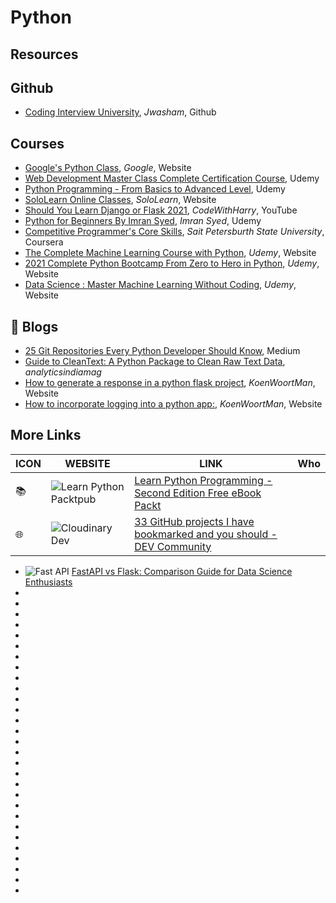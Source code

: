 # Python

## Resources

## Github

- [Coding Interview University](https://github.com/jwasham/coding-interview-university?fbclid=IwAR031SuIcbhYI3lsJIsay6u_sDPaeCaaB8bGaiznN5RxcqJI7WCEDwkvwDg), _Jwasham_, Github

## Courses

- [Google's Python Class](https://developers.google.com/edu/python/?hl=en), _Google_, Website
- [Web Development Master Class Complete Certification Course](https://www.udemy.com/course/web-development-masterclass-complete-certificate-course/?couponCode=YOUACCEL49269), Udemy
- [Python Programming - From Basics to Advanced Level](https://www.udemy.com/course/python-programming-beginner-to-advanced/?ranMID=39197&ranEAID=%2F7fFXpljNdk&ranSiteID=_7fFXpljNdk-rorvNtWbidTez5YGtKtQaQ&utm_source=aff-campaign&utm_medium=udemyads&LSNPUBID=%2F7fFXpljNdk&couponCode=FREEJUN2), Udemy
- [SoloLearn Online Classes](https://www.sololearn.com/home), _SoloLearn_, Website
- [Should You Learn Django or Flask 2021](https://www.youtube.com/watch?v=FW1LOP09RM8), _CodeWithHarry_, YouTube
- [Python for Beginners By Imran Syed](https://www.coursera.org/learn/ibm-containers-docker-kubernetes-openshift), _Imran Syed_, Udemy
- [Competitive Programmer's Core Skills](https://www.coursera.org/learn/competitive-programming-core-skills), _Sait Petersburth State University_, Coursera
- [The Complete Machine Learning Course with Python](https://www.udemy.com/course/machine-learning-course-with-python/?ranMID=39197&ranEAID=At6Vw*QceKk&ranSiteID=At6Vw.QceKk-AthbjHIIzaWgJw4hwhKdbw&LSNPUBID=At6Vw*QceKk&utm_source=aff-campaign&utm_medium=udemyads), _Udemy_, Website
- [2021 Complete Python Bootcamp From Zero to Hero in Python](https://www.udemy.com/course/complete-python-bootcamp/?ranMID=39197&ranEAID=At6Vw*QceKk&ranSiteID=At6Vw.QceKk-2wz8mhH7LSiCgDXnO9oe.w&LSNPUBID=At6Vw*QceKk&utm_source=aff-campaign&utm_medium=udemyads), _Udemy_, Website
- [Data Science : Master Machine Learning Without Coding](https://www.udemy.com/course/hands-on-machine-learning-without-writing-code/?ranMID=39197&ranEAID=At6Vw*QceKk&ranSiteID=At6Vw.QceKk-q.mYx_zj2g3S3SQhm5zxyw&LSNPUBID=At6Vw*QceKk&utm_source=aff-campaign&utm_medium=udemyads), _Udemy_, Website

## 📝 Blogs

- [25 Git Repositories Every Python Developer Should Know](https://link.medium.com/jgt5M1xp8gb), Medium
- [Guide to CleanText: A Python Package to Clean Raw Text Data](https://analyticsindiamag.com/guide-to-cleantext-a-python-package-to-clean-raw-text-data/), _analyticsindiamag_
- [How to generate a response in a python flask project](https://koenwoortman.com/python-flask-return-json-response/), _KoenWoortMan_, Website
- [How to incorporate logging into a python app:](https://levelup.gitconnected.com/tutorial-on-python-logging-ac5f21e0a00), _KoenWoortMan_, Website

## More Links

| ICON | WEBSITE                                                                                                                                                                              | LINK                                                                                                                                                         | Who |
| ---- | ------------------------------------------------------------------------------------------------------------------------------------------------------------------------------------ | ------------------------------------------------------------------------------------------------------------------------------------------------------------ | --- |
| 📚   | ![Learn Python](https://d2aov160eccqlv.cloudfront.net/271739eb287c43adb004792095a0b2fc/images/7e26cb80ef4e68f870f1e40b5ef46584.ico) Packtpub                                         | [Learn Python Programming - Second Edition Free eBook Packt](https://www.packtpub.com/free-ebook/learn-python-programming-second-edition/9781788996662)      |     |
| 🌐   | ![Cloudinary](https://res.cloudinary.com/practicaldev/image/fetch/s--E8ak4Hr1--/c_limit,f_auto,fl_progressive,q_auto,w_32/https://dev-to.s3.us-east-2.amazonaws.com/favicon.ico) Dev | [33 GitHub projects I have bookmarked and you should - DEV Community](https://dev.to/devdefinitive/33-github-projects-i-have-bookmarked-and-you-should-298o) |     |

- ![Fast API](https://analyticsindiamag.com/wp-content/uploads/2019/11/cropped-aim-new-logo-1-22-3-32x32.jpg) [FastAPI vs Flask: Comparison Guide for Data Science Enthusiasts](https://analyticsindiamag.com/fastapi-vs-flask-comparison-guide-for-data-science-enthusiasts/)
- ![]() []()
- ![]() []()
- ![]() []()
- ![]() []()
- ![]() []()
- ![]() []()
- ![]() []()
- ![]() []()
- ![]() []()
- ![]() []()
- ![]() []()
- ![]() []()
- ![]() []()
- ![]() []()
- ![]() []()
- ![]() []()
- ![]() []()
- ![]() []()
- ![]() []()
- ![]() []()
- ![]() []()
- ![]() []()
- ![]() []()
- ![]() []()
- ![]() []()
- ![]() []()
- ![]() []()
- ![]() []()
- ![]() []()
